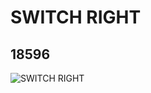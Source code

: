 # SWITCH RIGHT
## 18596
![SWITCH RIGHT](https://lc-www-live-s.legocdn.com/media/bricks/5/2/6085188.jpg)